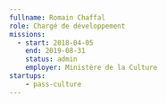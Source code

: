 ```yaml
---
fullname: Romain Chaffal
role: Chargé de développement
missions:
  - start: 2018-04-05
    end: 2019-08-31
    status: admin
    employer: Ministère de la Culture
startups:
    - pass-culture
---
```

